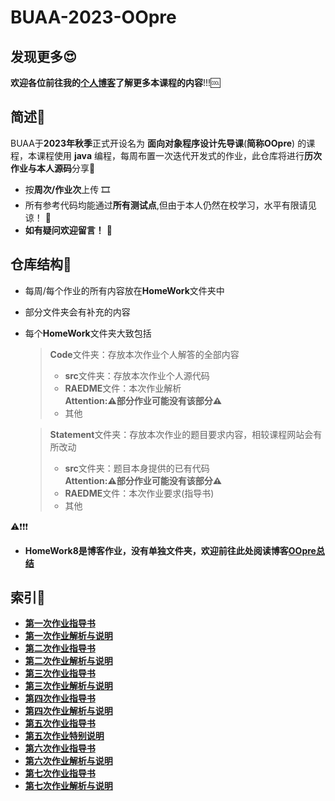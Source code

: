# BUAA-2023-OOpre
## 发现更多😍
**欢迎各位前往我的[**个人博客**](http://43.139.221.55:8090/)了解更多本课程的内容**!!!🆒 


## 简述📝  
BUAA于**2023年秋季**正式开设名为 **面向对象程序设计先导课**(**简称OOpre**) 的课程，本课程使用 **java** 编程，每周布置一次迭代开发式的作业，此仓库将进行**历次作业与本人源码**分享🎁  
* 按**周次/作业次**上传  🎞
* 所有参考代码均能通过**所有测试点**,但由于本人仍然在校学习，水平有限请见谅！  🎇
* **如有疑问欢迎留言！**  🥳

## 仓库结构🔧
* 每周/每个作业的所有内容放在**HomeWork**文件夹中  
* 部分文件夹会有补充的内容

* 每个**HomeWork**文件夹大致包括
  
  > **Code**文件夹：存放本次作业个人解答的全部内容  
  > * **src**文件夹：存放本次作业个人源代码
  > * **RAEDME**文件：本次作业解析  
  > **Attention:⚠部分作业可能没有该部分⚠**    
  > * 其他


  > **Statement**文件夹：存放本次作业的题目要求内容，相较课程网站会有所改动
  > * **src**文件夹：题目本身提供的已有代码  
  > **Attention:⚠部分作业可能没有该部分⚠**
  > * **RAEDME**文件：本次作业要求(指导书)    
  > * 其他  

⚠❗❗❗  
 * **HomeWork8是博客作业，没有单独文件夹，欢迎前往此处阅读博客[OOpre总结](https://blog.csdn.net/X861314666/article/details/134209656?spm=1001.2014.3001.5502)**


## 索引🧾
* **[第一次作业指导书](https://github.com/MossDream/BUAA-2023-OOpre/blob/main/HomeWork1/Statement/README.md)**  
* **[第一次作业解析与说明](https://github.com/MossDream/BUAA-2023-OOpre/blob/main/HomeWork1/Code/README.md)** 
* **[第二次作业指导书](https://github.com/MossDream/BUAA-2023-OOpre/blob/main/HomeWork2/Statement/README.md)**  
* **[第二次作业解析与说明](https://github.com/MossDream/BUAA-2023-OOpre/blob/main/HomeWork2/Code/README.md)** 
* **[第三次作业指导书](https://github.com/MossDream/BUAA-2023-OOpre/blob/main/HomeWork3/Statement/README.md)**  
* **[第三次作业解析与说明](https://github.com/MossDream/BUAA-2023-OOpre/blob/main/HomeWork3/Code/README.md)**
* **[第四次作业指导书](https://github.com/MossDream/BUAA-2023-OOpre/blob/main/HomeWork4/Statement/README.md)**  
* **[第四次作业解析与说明](https://github.com/MossDream/BUAA-2023-OOpre/blob/main/HomeWork4/Code/README.md)**  
* **[第五次作业指导书](https://github.com/MossDream/BUAA-2023-OOpre/blob/main/HomeWork5/Statement/README.md)**  
* **[第五次作业特别说明](https://github.com/MossDream/BUAA-2023-OOpre/blob/main/HomeWork5/Code/README.md)**
* **[第六次作业指导书](https://github.com/MossDream/BUAA-2023-OOpre/blob/main/HomeWork6/Statement/README.md)**  
* **[第六次作业解析与说明](https://github.com/MossDream/BUAA-2023-OOpre/blob/main/HomeWork6/Code/README.md)**
* **[第七次作业指导书](https://github.com/MossDream/BUAA-2023-OOpre/blob/main/HomeWork7/Statement/README.md)**  
* **[第七次作业解析与说明](https://github.com/MossDream/BUAA-2023-OOpre/blob/main/HomeWork7/Code/README.md)**
